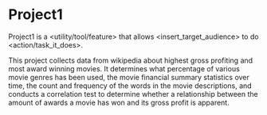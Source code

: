 # Project1
Project1 is a <utility/tool/feature> that allows <insert_target_audience> to do <action/task_it_does>.

This project collects data from wikipedia about highest gross profiting and most award winning movies.  It determines what percentage of various movie genres has been used, the movie financial summary statistics over time, the count and frequency of the words in the movie descriptions, and conducts a correlation test to determine whether a relationship between the amount of awards a movie has won and its gross profit is apparent.  
